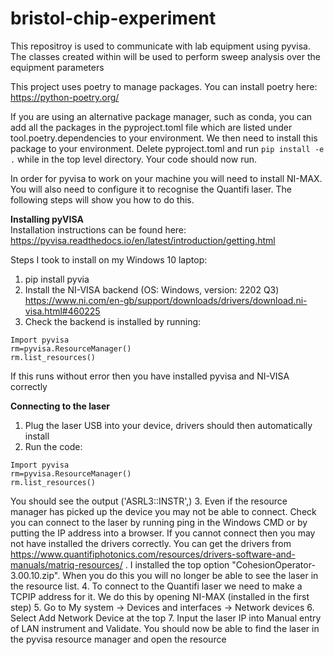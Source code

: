 # bristol-chip-experiment
This repositroy is used to communicate with lab equipment using pyvisa. The classes created within will be used to perform sweep analysis over the equipment parameters


This project uses poetry to manage packages. You can install poetry here:
https://python-poetry.org/

If you are using an alternative package manager, such as conda, you can add all the packages in the 
pyproject.toml file which are listed under tool.poetry.dependencies to your environment. We then need to install this 
package to your environment. Delete pyproject.toml and run `pip install -e .` while in the top level directory. Your
code should now run.

In order for pyvisa to work on your machine you will need to install NI-MAX. You will also need to configure it to 
recognise the Quantifi laser. The following steps will show you how to do this.

**Installing pyVISA** \
Installation instructions can be found here: https://pyvisa.readthedocs.io/en/latest/introduction/getting.html

Steps I took to install on my Windows 10 laptop:
1. pip install pyvia
2. Install the NI-VISA backend (OS: Windows,  version: 2202 Q3) https://www.ni.com/en-gb/support/downloads/drivers/download.ni-visa.html#460225
3. Check the backend is installed by running:
```
Import pyvisa
rm=pyvisa.ResourceManager()
rm.list_resources()
```
	
If this runs without error then you have installed pyvisa and NI-VISA correctly

**Connecting to the laser** 
1. Plug the laser USB into your device, drivers should then automatically install
2. Run the code:

```
Import pyvisa
rm=pyvisa.ResourceManager()
rm.list_resources()
```
	
You should see the output ('ASRL3::INSTR',)
3. Even if the resource manager has picked up the device you may not be able to connect. Check you can connect to the laser by running ping <laser ip address> in the Windows CMD or by putting the IP address into a browser. If you cannot connect then you may not have installed the drivers correctly. You can get the drivers from https://www.quantifiphotonics.com/resources/drivers-software-and-manuals/matriq-resources/ . I installed the top option "CohesionOperator-3.00.10.zip".
   When you do this you will no longer be able to see the laser in the resource list.
4. To connect to the Quantifi laser we need to make a TCPIP address for it. We do this by opening NI-MAX (installed in the first step)
5. Go to My system -> Devices and interfaces -> Network devices
6. Select Add Network Device at the top
7. Input the laser IP into Manual entry of LAN instrument and Validate.
You should now be able to find the laser in the pyvisa resource manager and open the resource